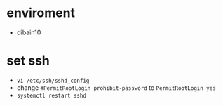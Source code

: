 # enviroment 
* dibain10
# set ssh
* `vi /etc/ssh/sshd_config `  
* change `#PermitRootLogin prohibit-password` to `PermitRootLogin yes`   
* `systemctl restart sshd`
 
